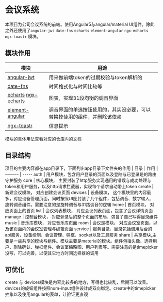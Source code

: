 # 会议系统
本项目为公司会议系统的前端。使用Angular5与angular/material UI组件。除此之外还使用了`angular-jwt` `date-fns` `echarts` `element-angular` `ngx-echarts` `ngx-toastr` 模块。

## 模块作用


| 模块 | 用途 
--------- | ----------
 [angular-jwt](https://github.com/auth0/angular-jwt) | 用来做前端token的过期校验与token解析的
 [date-fns](https://github.com/date-fns/date-fns) | 时间格式化与时间比较等
 [echarts]() [ngx-echarts](https://github.com/xieziyu/ngx-echarts) | 图表，实现31段均衡的调音界面
  [element-angular](https://github.com/ElemeFE/element-angular) | 调音界面的单选按钮使用的，其实没必要，可以替换掉使用的组件，并删除该依赖
 [ngx-toastr](https://github.com/scttcper/ngx-toastr) | 信息提示 |

 模块的具体用法查看对应的仓库内的文档

## 目录结构
项目的主要内容都在app目录下，下面列出app目录下文件夹的作用
| 目录 | 作用 |
------- | -----
auth | 用户模块，包含用户登录的页面以及登陆与已登录是的路由守护服务
core | 核心模块， 主要封装了http服务实现通用的错误与成功处理与token和用户服务，以及http请求拦截器，实现每个请求自动带上token
create | 新建会议模块， 对应创建会议页面
devices | 设备模块， 这个模块里的内容最多，对应设备管理页面，同时按照UI图封装了几个组件，包括调音、数字输入、旋转调音组件。需要注意的是旋转调音与31路调音的逻辑
home | 首页模块， 对应页面上的首页
list | 会议列表模块， 对应会议列表页面，包含了会议详情页面
manage | 控制台模块， 对应登录后的整个页面的布局，包含了自己写得目录组件
music | 音乐库模块， 对应音乐库页面
room | 会议是模块， 对应会议室页面，以及该页面内的会议室管理与编辑页面
service | 服务目录，目录包括调用后台的api服务，设备控制、会议管理、弹框、socket以及工具服务
share | 共享模块,主要是一些共享的模块与组件。模块主要是material的模块。组件包括头像、选择用户、删除确认、弹框组件、会议室缩略图、用户列表等。需要注意的是timepicker没写，可以完善，以便其它地方时间选择器的调用

## 可优化
create 与 devices模块是内容比较多的地方，写得也比较乱，后期可以改善。devices的旋钮组件按照num-input组件设计成双向绑定。create中的timepicker抽象以及使用angular的表单，让验证更直观
